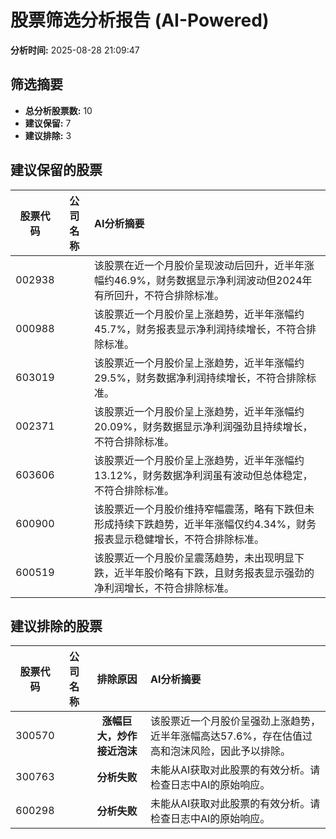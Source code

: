 # 股票筛选分析报告 (AI-Powered)

**分析时间:** 2025-08-28 21:09:47

## 筛选摘要

- **总分析股票数:** 10
- **建议保留:** 7
- **建议排除:** 3

## 建议保留的股票

| 股票代码 | 公司名称 | AI分析摘要 |
|:---:|:---:|:---|
| 002938 |  | 该股票在近一个月股价呈现波动后回升，近半年涨幅约46.9%，财务数据显示净利润波动但2024年有所回升，不符合排除标准。 |
| 000988 |  | 该股票近一个月股价呈上涨趋势，近半年涨幅约45.7%，财务报表显示净利润持续增长，不符合排除标准。 |
| 603019 |  | 该股票近一个月股价呈上涨趋势，近半年涨幅约29.5%，财务数据净利润持续增长，不符合排除标准。 |
| 002371 |  | 该股票近一个月股价呈上涨趋势，近半年涨幅约20.09%，财务数据显示净利润强劲且持续增长，不符合排除标准。 |
| 603606 |  | 该股票近一个月股价呈上涨趋势，近半年涨幅约13.12%，财务数据净利润虽有波动但总体稳定，不符合排除标准。 |
| 600900 |  | 该股票近一个月股价维持窄幅震荡，略有下跌但未形成持续下跌趋势，近半年涨幅仅约4.34%，财务报表显示稳健增长，不符合排除标准。 |
| 600519 |  | 该股票近一个月股价呈震荡趋势，未出现明显下跌，近半年股价略有下跌，且财务报表显示强劲的净利润增长，不符合排除标准。 |

## 建议排除的股票

| 股票代码 | 公司名称 | 排除原因 | AI分析摘要 |
|:---:|:---:|:---:|:---|
| 300570 |  | **涨幅巨大，炒作接近泡沫** | 该股票近一个月股价呈强劲上涨趋势，近半年涨幅高达57.6%，存在估值过高和泡沫风险，因此予以排除。 |
| 300763 |  | **分析失败** | 未能从AI获取对此股票的有效分析。请检查日志中AI的原始响应。 |
| 600298 |  | **分析失败** | 未能从AI获取对此股票的有效分析。请检查日志中AI的原始响应。 |
